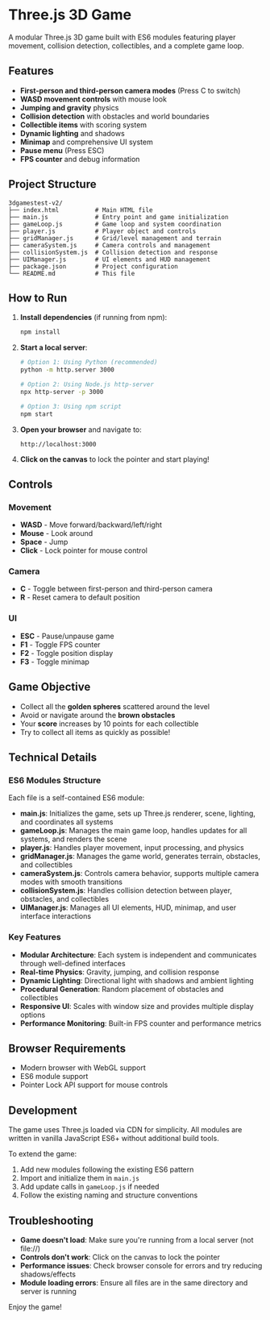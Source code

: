 # Three.js 3D Game

A modular Three.js 3D game built with ES6 modules featuring player movement, collision detection, collectibles, and a complete game loop.

## Features

- **First-person and third-person camera modes** (Press C to switch)
- **WASD movement controls** with mouse look
- **Jumping and gravity** physics
- **Collision detection** with obstacles and world boundaries
- **Collectible items** with scoring system
- **Dynamic lighting** and shadows
- **Minimap** and comprehensive UI system
- **Pause menu** (Press ESC)
- **FPS counter** and debug information

## Project Structure

```
3dgamestest-v2/
├── index.html          # Main HTML file
├── main.js             # Entry point and game initialization
├── gameLoop.js         # Game loop and system coordination
├── player.js           # Player object and controls
├── gridManager.js      # Grid/level management and terrain
├── cameraSystem.js     # Camera controls and management
├── collisionSystem.js  # Collision detection and response
├── UIManager.js        # UI elements and HUD management
├── package.json        # Project configuration
└── README.md           # This file
```

## How to Run

1. **Install dependencies** (if running from npm):
   ```bash
   npm install
   ```

2. **Start a local server**:
   ```bash
   # Option 1: Using Python (recommended)
   python -m http.server 3000
   
   # Option 2: Using Node.js http-server
   npx http-server -p 3000
   
   # Option 3: Using npm script
   npm start
   ```

3. **Open your browser** and navigate to:
   ```
   http://localhost:3000
   ```

4. **Click on the canvas** to lock the pointer and start playing!

## Controls

### Movement
- **WASD** - Move forward/backward/left/right
- **Mouse** - Look around
- **Space** - Jump
- **Click** - Lock pointer for mouse control

### Camera
- **C** - Toggle between first-person and third-person camera
- **R** - Reset camera to default position

### UI
- **ESC** - Pause/unpause game
- **F1** - Toggle FPS counter
- **F2** - Toggle position display
- **F3** - Toggle minimap

## Game Objective

- Collect all the **golden spheres** scattered around the level
- Avoid or navigate around the **brown obstacles**
- Your **score** increases by 10 points for each collectible
- Try to collect all items as quickly as possible!

## Technical Details

### ES6 Modules Structure

Each file is a self-contained ES6 module:

- **main.js**: Initializes the game, sets up Three.js renderer, scene, lighting, and coordinates all systems
- **gameLoop.js**: Manages the main game loop, handles updates for all systems, and renders the scene
- **player.js**: Handles player movement, input processing, and physics
- **gridManager.js**: Manages the game world, generates terrain, obstacles, and collectibles
- **cameraSystem.js**: Controls camera behavior, supports multiple camera modes with smooth transitions
- **collisionSystem.js**: Handles collision detection between player, obstacles, and collectibles
- **UIManager.js**: Manages all UI elements, HUD, minimap, and user interface interactions

### Key Features

- **Modular Architecture**: Each system is independent and communicates through well-defined interfaces
- **Real-time Physics**: Gravity, jumping, and collision response
- **Dynamic Lighting**: Directional light with shadows and ambient lighting
- **Procedural Generation**: Random placement of obstacles and collectibles
- **Responsive UI**: Scales with window size and provides multiple display options
- **Performance Monitoring**: Built-in FPS counter and performance metrics

## Browser Requirements

- Modern browser with WebGL support
- ES6 module support
- Pointer Lock API support for mouse controls

## Development

The game uses Three.js loaded via CDN for simplicity. All modules are written in vanilla JavaScript ES6+ without additional build tools.

To extend the game:
1. Add new modules following the existing ES6 pattern
2. Import and initialize them in `main.js`
3. Add update calls in `gameLoop.js` if needed
4. Follow the existing naming and structure conventions

## Troubleshooting

- **Game doesn't load**: Make sure you're running from a local server (not file://)
- **Controls don't work**: Click on the canvas to lock the pointer
- **Performance issues**: Check browser console for errors and try reducing shadows/effects
- **Module loading errors**: Ensure all files are in the same directory and server is running

Enjoy the game! 